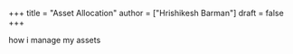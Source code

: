 +++
title = "Asset Allocation"
author = ["Hrishikesh Barman"]
draft = false
+++

how i manage my assets

